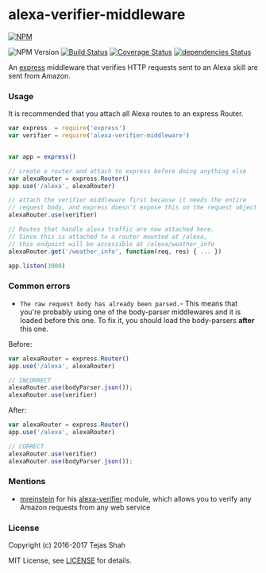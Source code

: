 # alexa-verifier-middleware

[![NPM](https://nodei.co/npm/alexa-verifier-middleware.png)](https://www.npmjs.com/package/alexa-verifier-middleware/)

![NPM Version](https://img.shields.io/npm/v/alexa-verifier-middleware.svg)
[![Build Status](https://travis-ci.org/alexa-js/alexa-verifier-middleware.svg?branch=master)](https://travis-ci.org/alexa-js/alexa-verifier-middleware)
[![Coverage Status](https://coveralls.io/repos/github/alexa-js/alexa-verifier-middleware/badge.svg)](https://coveralls.io/github/alexa-js/alexa-verifier-middleware)
[![dependencies Status](https://david-dm.org/alexa-js/alexa-verifier-middleware/status.svg)](https://david-dm.org/tejashah88/alexa-verifier-middleware)

An [express](https://www.npmjs.com/package/express) middleware that verifies HTTP requests sent to an Alexa skill are sent from Amazon.


### Usage

It is recommended that you attach all Alexa routes to an express Router.
```javascript
var express  = require('express')
var verifier = require('alexa-verifier-middleware')


var app = express()

// create a router and attach to express before doing anything else
var alexaRouter = express.Router()
app.use('/alexa', alexaRouter)

// attach the verifier middleware first because it needs the entire
// request body, and express doesn't expose this on the request object
alexaRouter.use(verifier)

// Routes that handle alexa traffic are now attached here.
// Since this is attached to a router mounted at /alexa,
// this endpoint will be accessible at /alexa/weather_info
alexaRouter.get('/weather_info', function(req, res) { ... })

app.listen(3000)
```

### Common errors
* `The raw request body has already been parsed.`- This means that you're probably using one of the body-parser middlewares and it is loaded before this one. To fix it, you should load the body-parsers **after** this one.

Before:
```javascript
var alexaRouter = express.Router()
app.use('/alexa', alexaRouter)

// INCORRECT
alexaRouter.use(bodyParser.json());
alexaRouter.use(verifier)
```

After:
```javascript
var alexaRouter = express.Router()
app.use('/alexa', alexaRouter)

// CORRECT
alexaRouter.use(verifier)
alexaRouter.use(bodyParser.json());
```

### Mentions
* [mreinstein](https://github.com/mreinstein) for his [alexa-verifier](https://github.com/alexa-js/alexa-verifier) module, which allows you to verify any Amazon requests from any web service

### License
Copyright (c) 2016-2017 Tejas Shah

MIT License, see [LICENSE](https://tejashah88.mit-license.org/2016-2017) for details.
